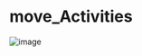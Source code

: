 # move_Activities
![image](https://user-images.githubusercontent.com/96253943/154583033-869b876b-1059-45e4-8fe1-6e95c3e7091e.png)
